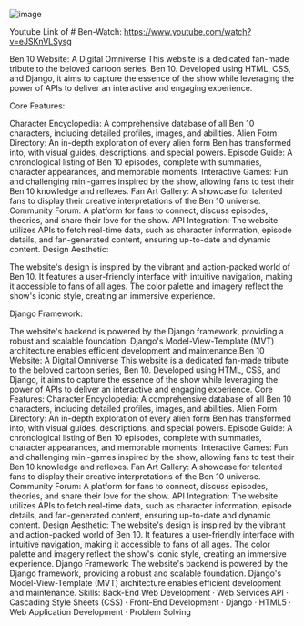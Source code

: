 ![image](https://github.com/user-attachments/assets/5d305f04-e93c-45cd-a180-e5e8c696ba24)

Youtube Link of # Ben-Watch:
https://www.youtube.com/watch?v=eJSKnVLSysg

Ben 10 Website: A Digital Omniverse
This website is a dedicated fan-made tribute to the beloved cartoon series, Ben 10. Developed using HTML, CSS, and Django, it aims to capture the essence of the show while leveraging the power of APIs to deliver an interactive and engaging experience.

Core Features:

Character Encyclopedia: A comprehensive database of all Ben 10 characters, including detailed profiles, images, and abilities.
Alien Form Directory: An in-depth exploration of every alien form Ben has transformed into, with visual guides, descriptions, and special powers.
Episode Guide: A chronological listing of Ben 10 episodes, complete with summaries, character appearances, and memorable moments.
Interactive Games: Fun and challenging mini-games inspired by the show, allowing fans to test their Ben 10 knowledge and reflexes.
Fan Art Gallery: A showcase for talented fans to display their creative interpretations of the Ben 10 universe.
Community Forum: A platform for fans to connect, discuss episodes, theories, and share their love for the show.
API Integration: The website utilizes APIs to fetch real-time data, such as character information, episode details, and fan-generated content, ensuring up-to-date and dynamic content.
Design Aesthetic:

The website's design is inspired by the vibrant and action-packed world of Ben 10. It features a user-friendly interface with intuitive navigation, making it accessible to fans of all ages. The color palette and imagery reflect the show's iconic style, creating an immersive experience.

Django Framework:

The website's backend is powered by the Django framework, providing a robust and scalable foundation. Django's Model-View-Template (MVT) architecture enables efficient development and maintenance.Ben 10 Website: A Digital Omniverse This website is a dedicated fan-made tribute to the beloved cartoon series, Ben 10. Developed using HTML, CSS, and Django, it aims to capture the essence of the show while leveraging the power of APIs to deliver an interactive and engaging experience. Core Features: Character Encyclopedia: A comprehensive database of all Ben 10 characters, including detailed profiles, images, and abilities. Alien Form Directory: An in-depth exploration of every alien form Ben has transformed into, with visual guides, descriptions, and special powers. Episode Guide: A chronological listing of Ben 10 episodes, complete with summaries, character appearances, and memorable moments. Interactive Games: Fun and challenging mini-games inspired by the show, allowing fans to test their Ben 10 knowledge and reflexes. Fan Art Gallery: A showcase for talented fans to display their creative interpretations of the Ben 10 universe. Community Forum: A platform for fans to connect, discuss episodes, theories, and share their love for the show. API Integration: The website utilizes APIs to fetch real-time data, such as character information, episode details, and fan-generated content, ensuring up-to-date and dynamic content. Design Aesthetic: The website's design is inspired by the vibrant and action-packed world of Ben 10. It features a user-friendly interface with intuitive navigation, making it accessible to fans of all ages. The color palette and imagery reflect the show's iconic style, creating an immersive experience. Django Framework: The website's backend is powered by the Django framework, providing a robust and scalable foundation. Django's Model-View-Template (MVT) architecture enables efficient development and maintenance.
Skills: Back-End Web Development · Web Services API · Cascading Style Sheets (CSS) · Front-End Development · Django · HTML5 · Web Application Development · Problem Solving

